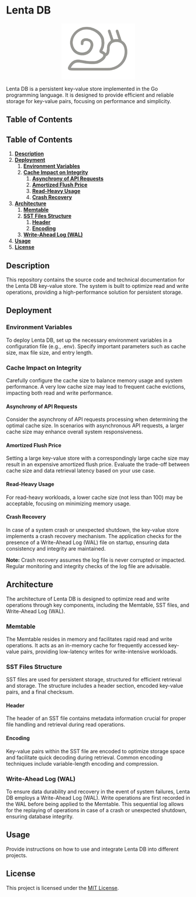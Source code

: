 # Lenta DB

<div align="center">
  <img src="logo.png" alt="Lenta DB Logo" width="200"/>
</div>

Lenta DB is a persistent key-value store implemented in the Go programming language. It is designed to provide efficient and reliable storage for key-value pairs, focusing on performance and simplicity.
## Table of Contents
## Table of Contents
1. <span style="color:black; text-decoration:none;">[**Description**](#description)</span>
2. <span style="color:black; text-decoration:none;">[**Deployment**](#deployment)</span>
    1. <span style="color:black; text-decoration:none;">[**Environment Variables**](#environment-variables)</span>
    2. <span style="color:black; text-decoration:none;">[**Cache Impact on Integrity**](#cache-impact-on-integrity)</span>
        1. <span style="color:black; text-decoration:none;">[**Asynchrony of API Requests**](#asynchrony-of-api-requests)</span>
        2. <span style="color:black; text-decoration:none;">[**Amortized Flush Price**](#amortized-flush-price)</span>
        3. <span style="color:black; text-decoration:none;">[**Read-Heavy Usage**](#read-heavy-usage)</span>
        4. <span style="color:black; text-decoration:none;">[**Crash Recovery**](#crash-recovery)</span>
3. <span style="color:black; text-decoration:none;">[**Architecture**](#architecture)</span>
    1. <span style="color:black; text-decoration:none;">[**Memtable**](#memtable)</span>
    2. <span style="color:black; text-decoration:none;">[**SST Files Structure**](#sst-files-structure)</span>
        1. <span style="color:black; text-decoration:none;">[**Header**](#header)</span>
        2. <span style="color:black; text-decoration:none;">[**Encoding**](#encoding)</span>
    3. <span style="color:black; text-decoration:none;">[**Write-Ahead Log (WAL)**](#write-ahead-log-wal)</span>
4. <span style="color:black; text-decoration:none;">[**Usage**](#usage)</span>
5. <span style="color:black; text-decoration:none;">[**License**](#license)</span>


## Description
This repository contains the source code and technical documentation for the Lenta DB key-value store. The system is built to optimize read and write operations, providing a high-performance solution for persistent storage.

## Deployment
### Environment Variables
To deploy Lenta DB, set up the necessary environment variables in a configuration file (e.g., .env). Specify important parameters such as cache size, max file size, and entry length.

### Cache Impact on Integrity
Carefully configure the cache size to balance memory usage and system performance. A very low cache size may lead to frequent cache evictions, impacting both read and write performance.

#### Asynchrony of API Requests
Consider the asynchrony of API requests processing when determining the optimal cache size. In scenarios with asynchronous API requests, a larger cache size may enhance overall system responsiveness.

#### Amortized Flush Price
Setting a large key-value store with a correspondingly large cache size may result in an expensive amortized flush price. Evaluate the trade-off between cache size and data retrieval latency based on your use case.

#### Read-Heavy Usage
For read-heavy workloads, a lower cache size (not less than 100) may be acceptable, focusing on minimizing memory usage.

#### Crash Recovery
In case of a system crash or unexpected shutdown, the key-value store implements a crash recovery mechanism. The application checks for the presence of a Write-Ahead Log (WAL) file on startup, ensuring data consistency and integrity are maintained.

**Note:** Crash recovery assumes the log file is never corrupted or impacted. Regular monitoring and integrity checks of the log file are advisable.

## Architecture
The architecture of Lenta DB is designed to optimize read and write operations through key components, including the Memtable, SST files, and Write-Ahead Log (WAL).

### Memtable
The Memtable resides in memory and facilitates rapid read and write operations. It acts as an in-memory cache for frequently accessed key-value pairs, providing low-latency writes for write-intensive workloads.

### SST Files Structure
SST files are used for persistent storage, structured for efficient retrieval and storage. The structure includes a header section, encoded key-value pairs, and a final checksum.

#### Header
The header of an SST file contains metadata information crucial for proper file handling and retrieval during read operations.

#### Encoding
Key-value pairs within the SST file are encoded to optimize storage space and facilitate quick decoding during retrieval. Common encoding techniques include variable-length encoding and compression.

### Write-Ahead Log (WAL)
To ensure data durability and recovery in the event of system failures, Lenta DB employs a Write-Ahead Log (WAL). Write operations are first recorded in the WAL before being applied to the Memtable. This sequential log allows for the replaying of operations in case of a crash or unexpected shutdown, ensuring database integrity.

## Usage
Provide instructions on how to use and integrate Lenta DB into different projects.


## License
This project is licensed under the [MIT License](LICENSE).

